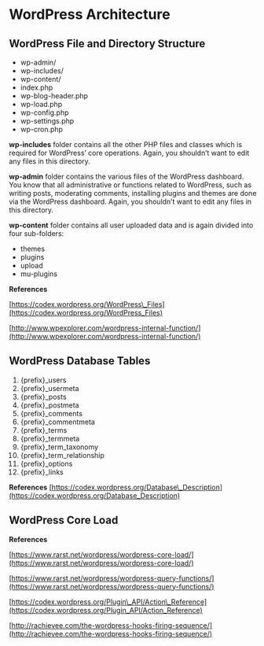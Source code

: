 # **WordPress Architecture**

## **WordPress File and Directory Structure**

* wp-admin/
* wp-includes/
* wp-content/
* index.php
* wp-blog-header.php
* wp-load.php
* wp-config.php
* wp-settings.php
* wp-cron.php

**wp-includes** folder contains all the other PHP files and classes which is required for WordPress’ core operations. Again, you shouldn’t want to edit any files in this directory.

**wp-admin** folder contains the various files of the WordPress dashboard. You know that all administrative or functions related to WordPress, such as writing posts, moderating comments, installing plugins and themes are done via the WordPress dashboard. Again, you shouldn’t want to edit any files in this directory.

**wp-content** folder contains all user uploaded data and is again divided into four sub-folders:

* themes
* plugins
* upload
* mu-plugins

**References**

[https://codex.wordpress.org/WordPress\_Files](https://codex.wordpress.org/WordPress_Files)

[http://www.wpexplorer.com/wordpress-internal-function/](http://www.wpexplorer.com/wordpress-internal-function/)

## **WordPress Database Tables**

1. {prefix}\_users
2. {prefix}\_usermeta
3. {prefix}\_posts
4. {prefix}\_postmeta
5. {prefix}\_comments
6. {prefix}\_commentmeta
7. {prefix}\_terms
8. {prefix}\_termmeta
9. {prefix}\_term\_taxonomy
10. {prefix}\_term\_relationship
11. {prefix}\_options
12. {prefix}\_links

**References** [https://codex.wordpress.org/Database\_Description](https://codex.wordpress.org/Database_Description)

## **WordPress Core Load**

**References**

[https://www.rarst.net/wordpress/wordpress-core-load/](https://www.rarst.net/wordpress/wordpress-core-load/)

[https://www.rarst.net/wordpress/wordpress-query-functions/](https://www.rarst.net/wordpress/wordpress-query-functions/)

[https://codex.wordpress.org/Plugin\_API/Action\_Reference](https://codex.wordpress.org/Plugin_API/Action_Reference)

[http://rachievee.com/the-wordpress-hooks-firing-sequence/](http://rachievee.com/the-wordpress-hooks-firing-sequence/)

